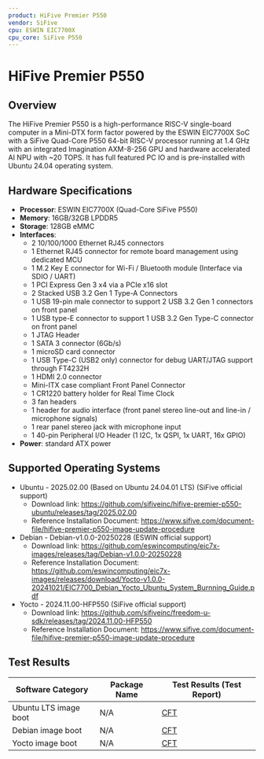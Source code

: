 ```yaml
---
product: HiFive Premier P550
vendor: SiFive
cpu: ESWIN EIC7700X
cpu_core: SiFive P550
---
```


# HiFive Premier P550

## Overview

The HiFive Premier P550 is a high-performance RISC-V single-board computer in a Mini-DTX form factor powered by the ESWIN EIC7700X SoC with a SiFive Quad-Core P550 64-bit RISC-V processor running at 1.4 GHz with an integrated Imagination AXM-8-256 GPU and hardware accelerated AI NPU with ~20 TOPS. It has full featured PC IO and is pre-installed with Ubuntu 24.04 operating system.

## Hardware Specifications

- **Processor**: ESWIN EIC7700X (Quad-Core SiFive P550)
- **Memory**: 16GB/32GB LPDDR5
- **Storage**: 128GB eMMC
- **Interfaces**:
  - 2 10/100/1000 Ethernet RJ45 connectors
  - 1 Ethernet RJ45 connector for remote board management using dedicated MCU
  - 1 M.2 Key E connector for Wi-Fi / Bluetooth module (Interface via SDIO / UART)
  - 1 PCI Express Gen 3 x4 via a PCIe x16 slot
  - 2 Stacked USB 3.2 Gen 1 Type-A Connectors
  - 1 USB 19-pin male connector to support 2 USB 3.2 Gen 1 connectors on front panel
  - 1 USB type-E connector to support 1 USB 3.2 Gen Type-C connector on front panel
  - 1 JTAG Header
  - 1 SATA 3 connector (6Gb/s)
  - 1 microSD card connector
  - 1 USB Type-C (USB2 only) connector for debug UART/JTAG support through FT4232H
  - 1 HDMI 2.0 connector
  - Mini-ITX case compliant Front Panel Connector
  - 1 CR1220 battery holder for Real Time Clock
  - 3 fan headers
  - 1 header for audio interface (front panel stereo line-out and line-in / microphone signals)
  - 1 rear panel stereo jack with microphone input
  - 1 40-pin Peripheral I/O Header (1 I2C, 1x QSPI, 1x UART, 16x GPIO)
- **Power**: standard ATX power

## Supported Operating Systems

- Ubuntu - 2025.02.00 (Based on Ubuntu 24.04.01 LTS) (SiFive official support)
  - Download link: <https://github.com/sifiveinc/hifive-premier-p550-ubuntu/releases/tag/2025.02.00>
  - Reference Installation Document: <https://www.sifive.com/document-file/hifive-premier-p550-image-update-procedure>
- Debian - Debian-v1.0.0-20250228 (ESWIN official support)
  - Download link: <https://github.com/eswincomputing/eic7x-images/releases/tag/Debian-v1.0.0-20250228>
  - Reference Installation Document: <https://github.com/eswincomputing/eic7x-images/releases/download/Yocto-v1.0.0-20241021/EIC7700_Debian_Yocto_Ubuntu_System_Burnning_Guide.pdf>
- Yocto - 2024.11.00-HFP550 (SiFive official support)
  - Download link: <https://github.com/sifiveinc/freedom-u-sdk/releases/tag/2024.11.00-HFP550>
  - Reference Installation Document: <https://www.sifive.com/document-file/hifive-premier-p550-image-update-procedure>

## Test Results

| Software Category     | Package Name | Test Results (Test Report) |
|-----------------------|--------------|----------------------------|
| Ubuntu LTS image boot | N/A          | [CFT][Ubuntu LTS]          |
| Debian image boot     | N/A          | [CFT][Debian]              |
| Yocto image boot      | N/A          | [CFT][Yocto]               |

[Ubuntu LTS]: ./Ubuntu/README_LTS.md
[Debian]: ./Debian/README.md
[Yocto]: ./Yocto/README.md
